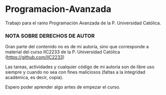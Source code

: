 # Programacion-Avanzada
Trabajo para el ramo Programación Avanzada de la P. Universidad Católica.

### **NOTA SOBRE DERECHOS DE AUTOR**

Gran parte del contenido no es de mi autoría, sino que corresponde a material del curso IIC2233 de la P. Universidad Católica (https://github.com/IIC2233)

Las tareas, actividades y cualquier código de mi autoría son de libre uso siempre y cuando no sea con fines maliciosos (faltas a la integridad académica, es decir, copia).

Espero poder aprender algo antes de empezar el curso.
